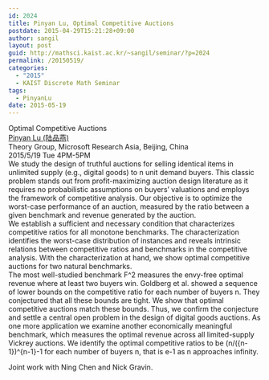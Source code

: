 ```yaml
---
id: 2024
title: Pinyan Lu, Optimal Competitive Auctions
postdate: 2015-04-29T15:21:28+09:00
author: sangil
layout: post
guid: http://mathsci.kaist.ac.kr/~sangil/seminar/?p=2024
permalink: /20150519/
categories:
  - "2015"
  - KAIST Discrete Math Seminar
tags:
  - PinyanLu
date: 2015-05-19
---
```

<div class="talk">
  Optimal Competitive Auctions
</div>

<div class="speaker">
  <a href="http://research.microsoft.com/en-us/people/pinyanl/">Pinyan Lu (陆品燕)</a><br /> Theory Group, Microsoft Research Asia, Beijing, China
</div>

<div class="date">
  2015/5/19 Tue 4PM-5PM
</div>

<div class="abstract">
  We study the design of truthful auctions for selling identical items in unlimited supply (e.g., digital goods) to n unit demand buyers. This classic problem stands out from profit-maximizing auction design literature as it requires no probabilistic assumptions on buyers&#8217; valuations and employs the framework of competitive analysis. Our objective is to optimize the worst-case performance of an auction, measured by the ratio between a given benchmark and revenue generated by the auction.<br /> We establish a sufficient and necessary condition that characterizes competitive ratios for all monotone benchmarks. The characterization identifies the worst-case distribution of instances and reveals intrinsic relations between competitive ratios and benchmarks in the competitive analysis. With the characterization at hand, we show optimal competitive auctions for two natural benchmarks.<br /> The most well-studied benchmark F^2 measures the envy-free optimal revenue where at least two buyers win. Goldberg et al. showed a sequence of lower bounds on the competitive ratio for each number of buyers n. They conjectured that all these bounds are tight. We show that optimal competitive auctions match these bounds. Thus, we confirm the conjecture and settle a central open problem in the design of digital goods auctions. As one more application we examine another economically meaningful benchmark, which measures the optimal revenue across all limited-supply Vickrey auctions. We identify the optimal competitive ratios to be (n/({n-1})^{n-1}-1 for each number of buyers n, that is e-1 as n approaches infinity.</p> 
  
  <p>
    Joint work with Ning Chen and Nick Gravin.
  </p>
</div>